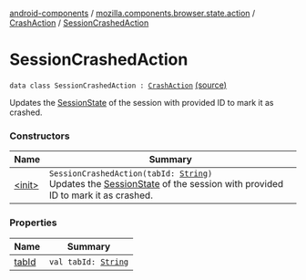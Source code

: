 [android-components](../../../index.md) / [mozilla.components.browser.state.action](../../index.md) / [CrashAction](../index.md) / [SessionCrashedAction](./index.md)

# SessionCrashedAction

`data class SessionCrashedAction : `[`CrashAction`](../index.md) [(source)](https://github.com/mozilla-mobile/android-components/blob/master/components/browser/state/src/main/java/mozilla/components/browser/state/action/BrowserAction.kt#L581)

Updates the [SessionState](../../../mozilla.components.browser.state.state/-session-state/index.md) of the session with provided ID to mark it as crashed.

### Constructors

| Name | Summary |
|---|---|
| [&lt;init&gt;](-init-.md) | `SessionCrashedAction(tabId: `[`String`](https://kotlinlang.org/api/latest/jvm/stdlib/kotlin/-string/index.html)`)`<br>Updates the [SessionState](../../../mozilla.components.browser.state.state/-session-state/index.md) of the session with provided ID to mark it as crashed. |

### Properties

| Name | Summary |
|---|---|
| [tabId](tab-id.md) | `val tabId: `[`String`](https://kotlinlang.org/api/latest/jvm/stdlib/kotlin/-string/index.html) |
